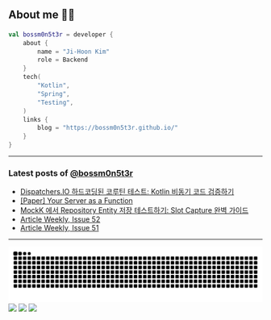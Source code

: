 ## About me 🧑‍💻

```kotlin
val bossm0n5t3r = developer {
    about {
        name = "Ji-Hoon Kim"
        role = Backend
    }
    tech(
        "Kotlin",
        "Spring",
        "Testing",
    )
    links {
        blog = "https://bossm0n5t3r.github.io/"
    }
}
```

---

### Latest posts of [@bossm0n5t3r](https://github.com/bossm0n5t3r)

<!-- BLOG-POST-LIST:START -->
- [Dispatchers.IO 하드코딩된 코루틴 테스트: Kotlin 비동기 코드 검증하기](https://bossm0n5t3r.github.io/posts/kotlin-coroutine-hardcoded-dispatchers-io-test/)
- [[Paper] Your Server as a Function](https://bossm0n5t3r.github.io/posts/paper-your-server-as-a-function/)
- [MockK 에서 Repository Entity 저장 테스트하기: Slot Capture 완벽 가이드](https://bossm0n5t3r.github.io/posts/testing-repository-save-entity-with-mockk/)
- [Article Weekly, Issue 52](https://bossm0n5t3r.github.io/posts/article-weekly-52/)
- [Article Weekly, Issue 51](https://bossm0n5t3r.github.io/posts/article-weekly-51/)
<!-- BLOG-POST-LIST:END -->

---

![](https://raw.githubusercontent.com/bossm0n5t3r/bossm0n5t3r/output/github-snake.svg)
![](https://streak-stats.demolab.com?user=bossm0n5t3r)
![](https://leetcard.jacoblin.cool/bossm0n5t3r)
![](https://projecteuler.net/profile/bossm0n5t3r.png)
